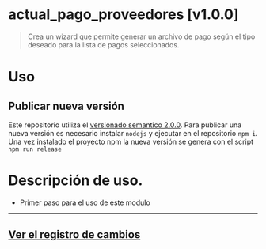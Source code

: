 
# actual_pago_proveedores [v1.0.0]

> Crea un wizard que permite generar un archivo de pago según el tipo deseado para la lista de pagos seleccionados.  


# Uso



## Publicar nueva versión
Este repositorio utiliza el [versionado semantico 2.0.0](https://semver.org/lang/es/). Para publicar 
una nueva versión es necesario instalar `nodejs` y ejecutar en el repositorio
`npm i`. Una vez instalado el proyecto npm la nueva versión se genera con el
script `npm run release`

<!-- TODO: Agregar imágenes descriptivas. -->
# Descripción de uso.
- Primer paso para el uso de este modulo 

---
## [Ver el registro de cambios](/CHANGELOG.md)
    
    
